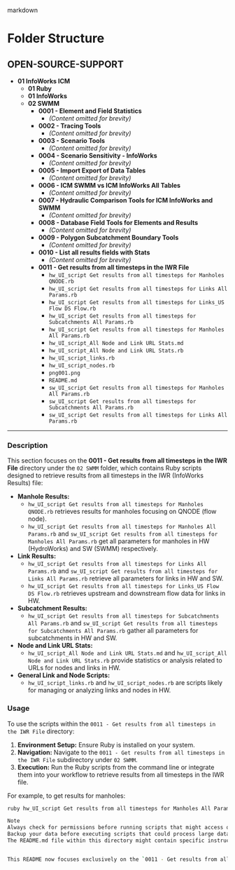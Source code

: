 

markdown
# Folder Structure

## OPEN-SOURCE-SUPPORT
- **01 InfoWorks ICM**
  - **01 Ruby**
  - **01 InfoWorks**
  - **02 SWMM**
    - **0001 - Element and Field Statistics**
      - *(Content omitted for brevity)*
    - **0002 - Tracing Tools**
      - *(Content omitted for brevity)*
    - **0003 - Scenario Tools**
      - *(Content omitted for brevity)*
    - **0004 - Scenario Sensitivity - InfoWorks**
      - *(Content omitted for brevity)*
    - **0005 - Import Export of Data Tables**
      - *(Content omitted for brevity)*
    - **0006 - ICM SWMM vs ICM InfoWorks All Tables**
      - *(Content omitted for brevity)*
    - **0007 - Hydraulic Comparison Tools for ICM InfoWorks and SWMM**
      - *(Content omitted for brevity)*
    - **0008 - Database Field Tools for Elements and Results**
      - *(Content omitted for brevity)*
    - **0009 - Polygon Subcatchment Boundary Tools**
      - *(Content omitted for brevity)*
    - **0010 - List all results fields with Stats**
      - *(Content omitted for brevity)*
    - **0011 - Get results from all timesteps in the IWR File**
      - `hw_UI_script Get results from all timesteps for Manholes QNODE.rb`
      - `hw_UI_script Get results from all timesteps for Links All Params.rb`
      - `hw_UI_script Get results from all timesteps for Links_US Flow DS Flow.rb`
      - `hw_UI_script Get results from all timesteps for Subcatchments All Params.rb`
      - `hw_UI_script Get results from all timesteps for Manholes All Params.rb`
      - `hw_UI_script_All Node and Link URL Stats.md`
      - `hw_UI_script_All Node and Link URL Stats.rb`
      - `hw_UI_script_links.rb`
      - `hw_UI_script_nodes.rb`
      - `png001.png`
      - `README.md`
      - `sw_UI_script Get results from all timesteps for Manholes All Params.rb`
      - `sw_UI_script Get results from all timesteps for Subcatchments All Params.rb`
      - `sw_UI_script Get results from all timesteps for Links All Params.rb`

---

### Description

This section focuses on the **0011 - Get results from all timesteps in the IWR File** directory under the `02 SWMM` folder, which contains Ruby scripts designed to retrieve results from all timesteps in the IWR (InfoWorks Results) file:

- **Manhole Results:** 
  - `hw_UI_script Get results from all timesteps for Manholes QNODE.rb` retrieves results for manholes focusing on QNODE (flow node).
  - `hw_UI_script Get results from all timesteps for Manholes All Params.rb` and `sw_UI_script Get results from all timesteps for Manholes All Params.rb` get all parameters for manholes in HW (HydroWorks) and SW (SWMM) respectively.
- **Link Results:** 
  - `hw_UI_script Get results from all timesteps for Links All Params.rb` and `sw_UI_script Get results from all timesteps for Links All Params.rb` retrieve all parameters for links in HW and SW.
  - `hw_UI_script Get results from all timesteps for Links_US Flow DS Flow.rb` retrieves upstream and downstream flow data for links in HW.
- **Subcatchment Results:** 
  - `hw_UI_script Get results from all timesteps for Subcatchments All Params.rb` and `sw_UI_script Get results from all timesteps for Subcatchments All Params.rb` gather all parameters for subcatchments in HW and SW.
- **Node and Link URL Stats:** 
  - `hw_UI_script_All Node and Link URL Stats.md` and `hw_UI_script_All Node and Link URL Stats.rb` provide statistics or analysis related to URLs for nodes and links in HW.
- **General Link and Node Scripts:** 
  - `hw_UI_script_links.rb` and `hw_UI_script_nodes.rb` are scripts likely for managing or analyzing links and nodes in HW.

### Usage

To use the scripts within the `0011 - Get results from all timesteps in the IWR File` directory:

1. **Environment Setup:** Ensure Ruby is installed on your system.
2. **Navigation:** Navigate to the `0011 - Get results from all timesteps in the IWR File` subdirectory under `02 SWMM`.
3. **Execution:** Run the Ruby scripts from the command line or integrate them into your workflow to retrieve results from all timesteps in the IWR file.

For example, to get results for manholes:
```sh
ruby hw_UI_script Get results from all timesteps for Manholes All Params.rb

Note
Always check for permissions before running scripts that might access or modify result files.
Backup your data before executing scripts that could process large datasets or alter results.
The README.md file within this directory might contain specific instructions, notes, or prerequisites for running these result retrieval scripts.


This README now focuses exclusively on the `0011 - Get results from all timesteps in the IWR File` folder, detailing its contents and usage. 